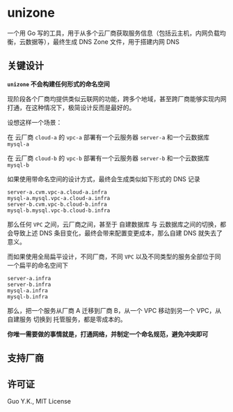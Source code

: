 # unizone

一个用 Go 写的工具，用于从多个云厂商获取服务信息（包括云主机，内网负载均衡，云数据等），最终生成 DNS Zone 文件，用于搭建内网 DNS

## 关键设计

**`unizone` 不会构建任何形式的命名空间**

现阶段各个厂商均提供类似云联网的功能，跨多个地域，甚至跨厂商能够实现内网打通，在这种情况下，极简设计反而是最好的。

设想这样一个场景：

在 云厂商 `cloud-a` 的 `vpc-a` 部署有一个云服务器 `server-a` 和一个云数据库 `mysql-a`

在 云厂商 `cloud-b` 的 `vpc-b` 部署有一个云服务器 `server-b` 和一个云数据库 `mysql-b`

如果使用带命名空间的设计方式，最终会生成类似如下形式的 DNS 记录

```text
server-a.cvm.vpc-a.cloud-a.infra
mysql-a.mysql.vpc-a.cloud-a.infra
server-b.cvm.vpc-b.cloud-b.infra
mysql-b.mysql.vpc-b.cloud-b.infra
```

那么任何 `VPC` 之间，云厂商之间，甚至于 自建数据库 与 云数据库之间的切换，都会导致上述 DNS 条目变化，最终会带来配置变更成本，那么自建 DNS 就失去了意义。

而如果使用全局扁平设计，不同厂商，不同 `VPC` 以及不同类型的服务全部位于同一个扁平的命名空间下

```text
server-a.infra
server-b.infra
mysql-a.infra
mysql-b.infra
```

那么，把一个服务从厂商 A 迁移到厂商 B，从一个 VPC 移动到另一个 VPC，从 自建服务 切换到 托管服务，都是零成本的。

**你唯一需要做的事情就是，打通网络，并制定一个命名规范，避免冲突即可**

## 支持厂商

## 许可证

Guo Y.K., MIT License

